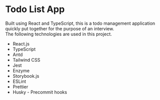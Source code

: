 # Todo List App

Built using React and TypeScript, this is a todo management application quickly put together for the purpose of an interview. <br/>
The following technologies are used in this project. <br/>

* React.js
* TypeScript
* Antd
* Tailwind CSS
* Jest
* Enzyme
* Storybook.js
* ESLint
* Prettier
* Husky - Precommit hooks
